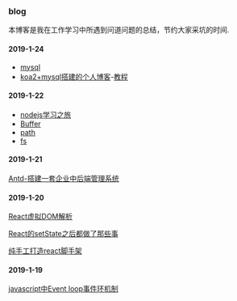 ### blog
本博客是我在工作学习中所遇到问道问题的总结，节约大家采坑的时间.

#### 2019-1-24

  - [mysql]()
  - [koa2+mysql搭建的个人博客](https://github.com/gmw-zjw/eary-blog)-[教程](https://github.com/gmw-zjw/blog/issues/3)

#### 2019-1-22

  - [nodejs学习之旅]()
  - [Buffer]()
  - [path]()
  - [fs]()



#### 2019-1-21
[Antd-搭建一套企业中后端管理系统](https://github.com/gmw-zjw/antd-design-admin)

#### 2019-1-20
  [React虚拟DOM解析](https://zristart.github.io/React%E8%99%9A%E6%8B%9FDOM%E6%B5%85%E6%9E%90.html#more)
  
  [React的setState之后都做了那些事](https://zristart.github.io/React%E7%9A%84setState%E4%B9%8B%E5%90%8E%E9%83%BD%E5%81%9A%E4%BA%86%E9%82%A3%E4%BA%9B%E4%BA%8B.html#more)
  
  [纯手工打造react脚手架]()

#### 2019-1-19
  [javascript中Event loop事件环机制](https://github.com/gmw-zjw/blog/issues/2)
